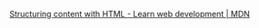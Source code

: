 <a href="https://developer.mozilla.org/en-US/docs/Learn_web_development/Core/Structuring_content">Structuring content with HTML - Learn web development | MDN</a>